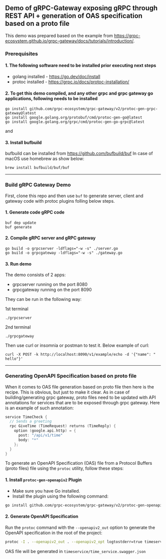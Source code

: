 ## Demo of gRPC-Gateway exposing gRPC through REST API + generation of OAS specification based on a proto file

This demo was prepared based on the example from https://grpc-ecosystem.github.io/grpc-gateway/docs/tutorials/introduction/.

### Prerequisites

#### 1. The following software need to be installed prior executing next steps
- golang installed - https://go.dev/doc/install
- protoc installed - https://grpc.io/docs/protoc-installation/

#### 2. To get this demo compiled, and any other grpc and grpc gateway go applications, following needs to be installed
```
go install github.com/grpc-ecosystem/grpc-gateway/v2/protoc-gen-grpc-gateway@latest
go install google.golang.org/protobuf/cmd/protoc-gen-go@latest
go install google.golang.org/grpc/cmd/protoc-gen-go-grpc@latest
```

and

#### 3. Install bufbuild 
bufbuild can be installed from https://github.com/bufbuild/buf
In case of macOS use homebrew as show below:
```
brew install bufbuild/buf/buf
```
---
### Build gRPC Gateway Demo
First, clone this repo and then use `buf` to generate server, client and gateway code with protoc plugins folling below steps.

#### 1. Generate code gRPC code
```
buf dep update
buf generate
```
#### 2. Compile gRPC server and gRPC gateway
```
go build -o grpcserver -ldflags="-w -s" ./server.go
go build -o grpcgateway -ldflags="-w -s" ./gateway.go
```

#### 3. Run demo
The demo consists of 2 apps:
- grpcserver running on the port 8080
- grpcgateway running on the port 8090

They can be run in the following way:

1st terminal
```
./grpcserver
```

2nd terminal
```
./grpcgateway
```

Then use curl or insomnia or postman to test it. Below example of curl:
```
curl -X POST -k http://localhost:8090/v1/example/echo -d '{"name": " hello"}'
```

---

### Generating OpenAPI Specification based on proto file
When it comes to OAS file generation based on proto file then here is the recipe. This is obvious, but just to make it clear. 
As in case of building/generating grpc gateway, proto files need to be updated with API annotations for services that are
to be exposed through grpc gateway. Here is an example of such annotation:
```go
service TimeCheck {
  // Sends a greeting
  rpc GiveTime (TimeRequest) returns (TimeReply) {
    option (google.api.http) = {
      post: "/api/v1/time"
      body: "*"
    };
  }
}
```
To generate an OpenAPI Specification (OAS) file from a Protocol Buffers (proto files) file using the `protoc` utility, 
follow these steps:

#### 1. Install `protoc-gen-openapiv2` Plugin

- Make sure you have Go installed.
- Install the plugin using the following command:
```sh
go install github.com/grpc-ecosystem/grpc-gateway/v2/protoc-gen-openapiv2@latest
```

#### 2. Generate OpenAPI Specification

Run the `protoc` command with the `--openapiv2_out` option to generate the OpenAPI specification in the root of the project:

```sh
protoc -I . --openapiv2_out . --openapiv2_opt logtostderr=true timeservice/time_service.proto
```

OAS file will be generated in `timeservice/time_service.swagger.json`

